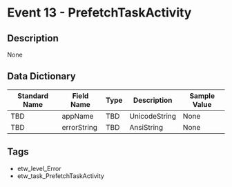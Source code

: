 # Event 13 - PrefetchTaskActivity

## Description
None

## Data Dictionary
|Standard Name|Field Name|Type|Description|Sample Value|
|---|---|---|---|---|
|TBD|appName|TBD|UnicodeString|None|None|
|TBD|errorString|TBD|AnsiString|None|None|

## Tags
* etw_level_Error
* etw_task_PrefetchTaskActivity